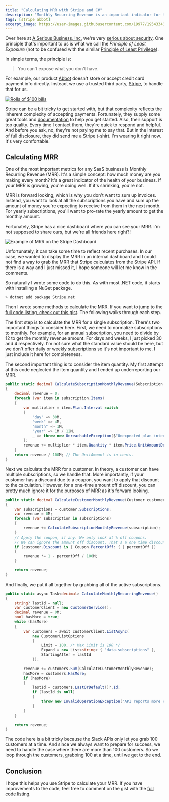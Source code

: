 ```yaml
---
title: "Calculating MRR with Stripe and C#"
description: "Monthly Recurring Revenue is an important indicator for the health of your business. Here's how to calculate it using the Stripe API and C#."
tags: [stripe abbot]
excerpt_image: https://user-images.githubusercontent.com/19977/195433434-7d3bd771-e32a-4630-b12f-08980bf5abc2.jpg
---
```


Over here at [A Serious Business, Inc.](https://www.aseriousbusiness.com/) we're very [serious about security](https://ab.bot/blog/abbot-is-soc2-compliant). One principle that's important to us is what we call the *Principle of Least Exposure* (not to be confused with the similar [Principle of Least Privilege](https://en.wikipedia.org/wiki/Principle_of_least_privilege)).

In simple terms, the principle is:

> You can't expose what you don't have.

For example, our product [Abbot](https://ab.bot/) doesn't store or accept credit card payment info directly. Instead, we use a trusted third party, [Stripe](https://stripe.com/), to handle that for us.

[![Rolls of $100 bills](https://user-images.githubusercontent.com/19977/195433434-7d3bd771-e32a-4630-b12f-08980bf5abc2.jpg "Dolla dolla bills, y'all! - CC BY 2.0 by Pictures of Money")](https://www.flickr.com/photos/pictures-of-money/17123251389/)

Stripe can be a bit tricky to get started with, but that complexity reflects the inherent complexity of accepting payments. Fortunately, they supply some great tools and [documentation](https://stripe.com/docs) to help you get started. Also, their support is top quality. Every time I contact them, they're quick to respond and helpful. And before you ask, no, they're not paying me to say that. But in the interest of full disclosure, they did send me a Stripe t-shirt. I'm wearing it right now. It's very comfortable.

## Calculating MRR

One of the most important metrics for any SaaS business is Monthly Recurring Revenue (MRR). It's a simple concept: how much money are you making every month? It's a great indicator of the health of your business. If your MRR is growing, you're doing well. If it's shrinking, you're not.

MRR is forward looking, which is why you don't want to sum up invoices. Instead, you want to look at all the subscriptions you have and sum up the amount of money you're expecting to receive from them in the next month. For yearly subscriptions, you'll want to pro-rate the yearly amount to get the monthly amount.

Fortunately, Stripe has a nice dashboard where you can see your MRR. I'm not supposed to share ours, but we're all friends here right?!

![Example of MRR on the Stripe Dashboard](https://user-images.githubusercontent.com/19977/195436725-32eba110-3d9d-43ac-8df1-6ddc2b83be58.png "We're RICH,...friend.")

Unfortunately, it can take some time to reflect recent purchases. In our case, we wanted to display the MRR in an internal dashboard and I could not find a way to grab the MRR that Stripe calculates from the Stripe API. If there is a way and I just missed it, I hope someone will let me know in the comments.

So naturally I wrote some code to do this. As with most .NET code, it starts with installing a NuGet package.

```bash
> dotnet add package Stripe.net
```

Then I wrote some methods to calculate the MRR. If you want to jump to the [full code listing, check out this gist](https://gist.github.com/haacked/0a34391bfc2fddda192a082cfe5867af). The following walks through each step.

The first step is to calculate the MRR for a single subscription. There's two important things to consider here. First, we need to normalize subscriptions to monthly. For example, for an annual subscription, you need to divide by 12 to get the monthly revenue amount. For days and weeks, I just picked 30 and 4 respectively. I'm not sure what the standard value should be here, but we don't offer daily or weekly subscriptions so it's not important to me. I just include it here for completeness.

The second important thing is to consider the item quantity. My first attempt at this code neglected the item quantity and I ended up underreporting our MRR.

```csharp
public static decimal CalculateSubscriptionMonthlyRevenue(Subscription subscription)
{
    decimal revenue = 0;
    foreach (var item in subscription.Items)
    {
        var multiplier = item.Plan.Interval switch
        {
            "day" => 30M,
            "week" => 4M,
            "month" => 1M,
            "year" => 1M / 12M,
            _ => throw new UnreachableException($"Unexpected plan interval: {item.Plan.Interval}.")
        };
        revenue += multiplier * item.Quantity * item.Price.UnitAmountDecimal.GetValueOrDefault();
    }
    return revenue / 100M; // The UnitAmount is in cents.
}
```

Next we calculate the MRR for a customer. In theory, a customer can have multiple subscriptions, so we handle that. More importantly, if your customer has a discount due to a coupon, you want to apply that discount to the calculation. However, for a one-time amount off discount, you can pretty much ignore it for the purposes of MRR as it's forward looking.

```csharp
public static decimal CalculateCustomerMonthlyRevenue(Customer customer)
{
    var subscriptions = customer.Subscriptions;
    var revenue = 0M;
    foreach (var subscription in subscriptions)
    {
        revenue += CalculateSubscriptionMonthlyRevenue(subscription);
    }
    // Apply the coupon, if any. We only look at % off coupons.
    // We can ignore the amount off discount. That's a one time discount and doesn't affect ongoing MRR.
    if (customer.Discount is { Coupon.PercentOff: { } percentOff })
    {
        revenue *= 1 - percentOff / 100M;
    }

    return revenue;
}
```

And finally, we put it all together by grabbing all of the active subscriptions.

```csharp
public static async Task<decimal> CalculateMonthlyRecurringRevenue()
{
    string? lastId = null;
    var customerClient = new CustomerService();
    decimal revenue = 0M;
    bool hasMore = true;
    while (hasMore)
    {
        var customers = await customerClient.ListAsync(
            new CustomerListOptions
            {
                Limit = 100, /* Max Limit is 100 */
                Expand = new List<string> { "data.subscriptions" },
                StartingAfter = lastId
            });

        revenue += customers.Sum(CalculateCustomerMonthlyRevenue);
        hasMore = customers.HasMore;
        if (hasMore)
        {
            lastId = customers.LastOrDefault()?.Id;
            if (lastId is null)
            {
                throw new InvalidOperationException("API reports more customers but no last id was returned.");
            }
        }
    }

    return revenue;
}
```

The code here is a bit tricky because the Slack APIs only let you grab 100 customers at a time. And since we always want to prepare for success, we need to handle the case where there are more than 100 customers. So we loop through the customers, grabbing 100 at a time, until we get to the end.

## Conclusion

I hope this helps you use Stripe to calculate your MRR. If you have improvements to the code, feel free to comment on the gist with the [full code listing](https://gist.github.com/haacked/0a34391bfc2fddda192a082cfe5867af).

